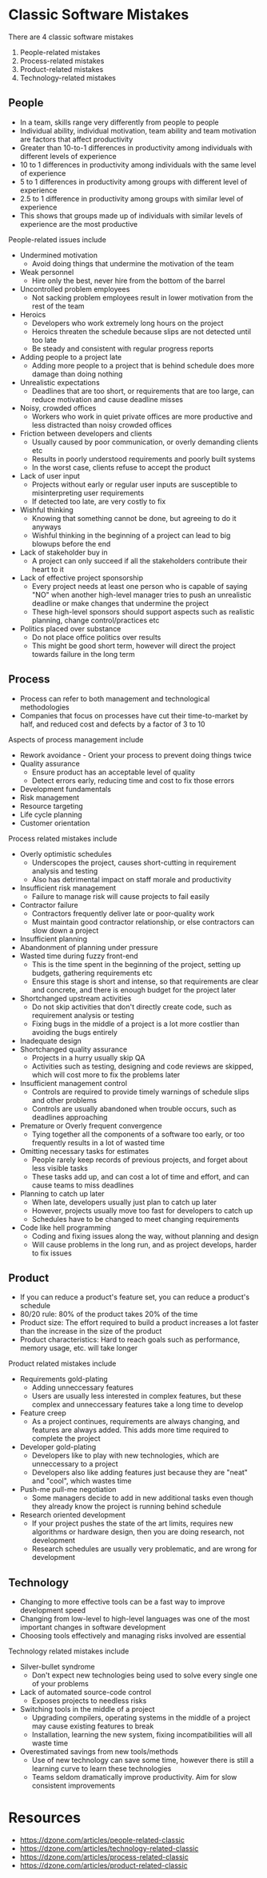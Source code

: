 # Classic Software Mistakes

There are 4 classic software mistakes

1. People-related mistakes
2. Process-related mistakes
3. Product-related mistakes
4. Technology-related mistakes

## People

- In a team, skills range very differently from people to people
- Individual ability, individual motivation, team ability and team motivation are factors that affect productivity
- Greater than 10-to-1 differences in productivity among individuals with different levels of experience
- 10 to 1 differences in productivity among individuals with the same level of experience
- 5 to 1 differences in productivity among groups with different level of experience
- 2.5 to 1 difference in productivity among groups with similar level of experience
- This shows that groups made up of individuals with similar levels of experience are the most productive

People-related issues include
- Undermined motivation
    - Avoid doing things that undermine the motivation of the team
- Weak personnel
    - Hire only the best, never hire from the bottom of the barrel
- Uncontrolled problem employees
    - Not sacking problem employees result in lower motivation from the rest of the team
- Heroics
    - Developers who work extremely long hours on the project
    - Heroics threaten the schedule because slips are not detected until too late
    - Be steady and consistent with regular progress reports
- Adding people to a project late
    - Adding more people to a project that is behind schedule does more damage than doing nothing
- Unrealistic expectations
    - Deadlines that are too short, or requirements that are too large, can reduce motivation and cause deadline misses
- Noisy, crowded offices
    - Workers who work in quiet private offices are more productive and less distracted than noisy crowded offices
- Friction between developers and clients
    - Usually caused by poor communication, or overly demanding clients etc
    - Results in poorly understood requirements and poorly built systems
    - In the worst case, clients refuse to accept the product
- Lack of user input
    - Projects without early or regular user inputs are susceptible to misinterpreting user requirements
    - If detected too late, are very costly to fix
- Wishful thinking
    - Knowing that something cannot be done, but agreeing to do it anyways
    - Wishful thinking in the beginning of a project can lead to big blowups before the end
- Lack of stakeholder buy in
    - A project can only succeed if all the stakeholders contribute their heart to it
- Lack of effective project sponsorship
    - Every project needs at least one person who is capable of saying "NO" when another high-level manager tries to push an unrealistic deadline or make changes that undermine the project
    - These high-level sponsors should support aspects such as realistic planning, change control/practices etc
- Politics placed over substance
    - Do not place office politics over results
    - This might be good short term, however will direct the project towards failure in the long term

## Process

- Process can refer to both management and technological methodologies
- Companies that focus on processes have cut their time-to-market by half, and reduced cost and defects by a factor of 3 to 10

Aspects of process management include
- Rework avoidance - Orient your process to prevent doing things twice
- Quality assurance
    - Ensure product has an acceptable level of quality
    - Detect errors early, reducing time and cost to fix those errors
- Development fundamentals
- Risk management
- Resource targeting
- Life cycle planning
- Customer orientation

Process related mistakes include
- Overly optimistic schedules
    - Underscopes the project, causes short-cutting in requirement analysis and testing
    - Also has detrimental impact on staff morale and productivity
- Insufficient risk management
    - Failure to manage risk will cause projects to fail easily
- Contractor failure
    - Contractors frequently deliver late or poor-quality work
    - Must maintain good contractor relationship, or else contractors can slow down a project
- Insufficient planning
- Abandonment of planning under pressure
- Wasted time during fuzzy front-end
    - This is the time spent in the beginning of the project, setting up budgets, gathering requirements etc
    - Ensure this stage is short and intense, so that requirements are clear and concrete, and there is enough budget for the project later
- Shortchanged upstream activities
    - Do not skip activities that don't directly create code, such as requirement analysis or testing
    - Fixing bugs in the middle of a project is a lot more costlier than avoiding the bugs entirely
- Inadequate design
- Shortchanged quality assurance
    - Projects in a hurry usually skip QA
    - Activities such as testing, designing and code reviews are skipped, which will cost more to fix the problems later
- Insufficient management control
    - Controls are required to provide timely warnings of schedule slips and other problems
    - Controls are usually abandoned when trouble occurs, such as deadlines approaching
- Premature or Overly frequent convergence
    - Tying together all the components of a software too early, or too frequently results in a lot of wasted time
- Omitting necessary tasks for estimates
    - People rarely keep records of previous projects, and forget about less visible tasks
    - These tasks add up, and can cost a lot of time and effort, and can cause teams to miss deadlines
- Planning to catch up later
    - When late, developers usually just plan to catch up later
    - However, projects usually move too fast for developers to catch up
    - Schedules have to be changed to meet changing requirements
- Code like hell programming
    - Coding and fixing issues along the way, without planning and design
    - Will cause problems in the long run, and as project develops, harder to fix issues

## Product

- If you can reduce a product's feature set, you can reduce a product's schedule
- 80/20 rule: 80% of the product takes 20% of the time
- Product size: The effort required to build a product increases a lot faster than the increase in the size of the product
- Product characteristics: Hard to reach goals such as performance, memory usage, etc. will take longer

Product related mistakes include
- Requirements gold-plating
    - Adding unneccessary features
    - Users are usually less interested in complex features, but these complex and unneccessary features take a long time to develop
- Feature creep
    - As a project continues, requirements are always changing, and features are always added. This adds more time required to complete the project
- Developer gold-plating
    - Developers like to play with new technologies, which are unneccessary to a project
    - Developers also like adding features just because they are "neat" and "cool", which wastes time
- Push-me pull-me negotiation
    - Some managers decide to add in new additional tasks even though they already know the project is running behind schedule
- Research oriented development
    - If your project pushes the state of the art limits, requires new algorithms or hardware design, then you are doing research, not development
    - Research schedules are usually very problematic, and are wrong for development

## Technology

- Changing to more effective tools can be a fast way to improve development speed
- Changing from low-level to high-level languages was one of the most important changes in software development
- Choosing tools effectively and managing risks involved are essential

Technology related mistakes include
- Silver-bullet syndrome
    - Don't expect new technologies being used to solve every single one of your problems
- Lack of automated source-code control
    - Exposes projects to needless risks
- Switching tools in the middle of a project
    - Upgrading compilers, operating systems in the middle of a project may cause existing features to break
    - Installation, learning the new system, fixing incompatibilities will all waste time
- Overestimated savings from new tools/methods
    - Use of new technology can save some time, however there is still a learning curve to learn these technologies
    - Teams seldom dramatically improve productivity. Aim for slow consistent improvements

# Resources

- https://dzone.com/articles/people-related-classic
- https://dzone.com/articles/technology-related-classic
- https://dzone.com/articles/process-related-classic
- https://dzone.com/articles/product-related-classic
